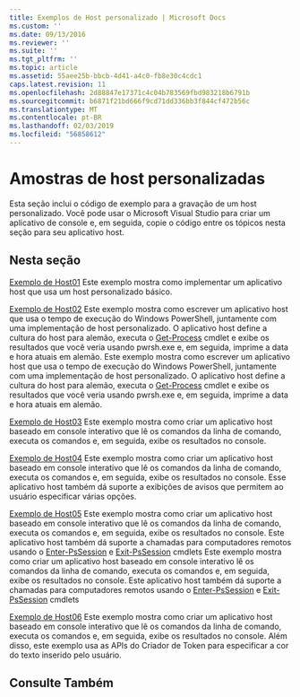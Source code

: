 ```yaml
---
title: Exemplos de Host personalizado | Microsoft Docs
ms.custom: ''
ms.date: 09/13/2016
ms.reviewer: ''
ms.suite: ''
ms.tgt_pltfrm: ''
ms.topic: article
ms.assetid: 55aee25b-bbcb-4d41-a4c0-fb8e30c4cdc1
caps.latest.revision: 11
ms.openlocfilehash: 2d88847e17371c4c04b783569fbd983218b6791b
ms.sourcegitcommit: b6871f21bd666f9cd71dd336bb3f844cf472b56c
ms.translationtype: MT
ms.contentlocale: pt-BR
ms.lasthandoff: 02/03/2019
ms.locfileid: "56858612"
---
```

# <a name="custom-host-samples"></a>Amostras de host personalizadas

Esta seção inclui o código de exemplo para a gravação de um host personalizado. Você pode usar o Microsoft Visual Studio para criar um aplicativo de console e, em seguida, copie o código entre os tópicos nesta seção para seu aplicativo host.

## <a name="in-this-section"></a>Nesta seção

 [Exemplo de Host01](./host01-sample.md) Este exemplo mostra como implementar um aplicativo host que usa um host personalizado básico.

 [Exemplo de Host02](./host02-sample.md) Este exemplo mostra como escrever um aplicativo host que usa o tempo de execução do Windows PowerShell, juntamente com uma implementação de host personalizado. O aplicativo host define a cultura do host para alemão, executa o [Get-Process](/powershell/module/Microsoft.PowerShell.Management/Get-Process) cmdlet e exibe os resultados que você veria usando pwrsh.exe e, em seguida, imprime a data e hora atuais em alemão.
Este exemplo mostra como escrever um aplicativo host que usa o tempo de execução do Windows PowerShell, juntamente com uma implementação de host personalizado. O aplicativo host define a cultura do host para alemão, executa o [Get-Process](/powershell/module/Microsoft.PowerShell.Management/Get-Process) cmdlet e exibe os resultados que você veria usando pwrsh.exe e, em seguida, imprime a data e hora atuais em alemão.

 [Exemplo de Host03](./host03-sample.md) Este exemplo mostra como criar um aplicativo host baseado em console interativo que lê os comandos da linha de comando, executa os comandos e, em seguida, exibe os resultados no console.

 [Exemplo de Host04](./host04-sample.md) Este exemplo mostra como criar um aplicativo host baseado em console interativo que lê os comandos da linha de comando, executa os comandos e, em seguida, exibe os resultados no console. Esse aplicativo host também dá suporte a exibições de avisos que permitem ao usuário especificar várias opções.

 [Exemplo de Host05](./host05-sample.md) Este exemplo mostra como criar um aplicativo host baseado em console interativo que lê os comandos da linha de comando, executa os comandos e, em seguida, exibe os resultados no console. Este aplicativo host também dá suporte a chamadas para computadores remotos usando o [Enter-PsSession](/powershell/module/Microsoft.PowerShell.Core/Enter-PSSession) e [Exit-PsSession](/powershell/module/Microsoft.PowerShell.Core/Exit-PSSession) cmdlets Este exemplo mostra como criar um aplicativo host baseado em console interativo lê os comandos da linha de comando, executa os comandos e, em seguida, exibe os resultados no console. Este aplicativo host também dá suporte a chamadas para computadores remotos usando o [Enter-PsSession](/powershell/module/Microsoft.PowerShell.Core/Enter-PSSession) e [Exit-PsSession](/powershell/module/Microsoft.PowerShell.Core/Exit-PSSession) cmdlets

 [Exemplo de Host06](./host06-sample.md) Este exemplo mostra como criar um aplicativo host baseado em console interativo que lê os comandos da linha de comando, executa os comandos e, em seguida, exibe os resultados no console. Além disso, este exemplo usa as APIs do Criador de Token para especificar a cor do texto inserido pelo usuário.

## <a name="see-also"></a>Consulte Também
